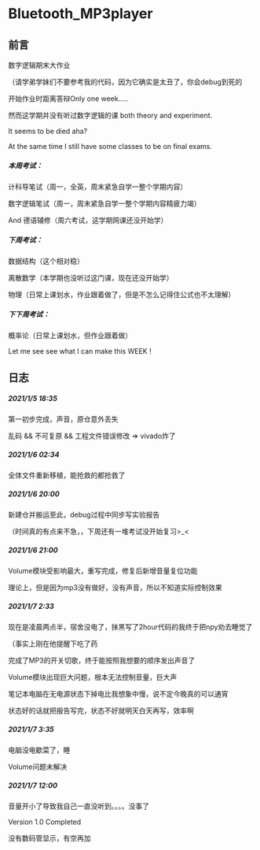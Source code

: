 # Bluetooth_MP3player

## 前言

数字逻辑期末大作业

（请学弟学妹们不要参考我的代码，因为它确实是太丑了，你会debug到死的

开始作业时距离答辩Only one week.....

然而这学期并没有听过数字逻辑的课 both theory and experiment.

It seems to be died aha?

At the same time I still have some classes to be on final exams.

##### 本周考试：

计科导笔试（周一，全英，周末紧急自学一整个学期内容） 

数字逻辑笔试（周一，周末紧急自学一整个学期内容精疲力竭）

And 德语辅修（周六考试，这学期网课还没开始学）

##### 下周考试：

数据结构（这个相对稳）

离散数学（本学期也没听过这门课，现在还没开始学）

物理（日常上课划水，作业跟着做了，但是不怎么记得住公式也不太理解）

##### 下下周考试：

概率论（日常上课划水，但作业跟着做）

Let me see see what I can make this WEEK !

## 日志

##### 2021/1/5 18:35

第一初步完成，声音，原仓意外丢失

乱码 && 不可复原 && 工程文件错误修改  =>  vivado炸了

##### 2021/1/6 02:34

全体文件重新移植，能抢救的都抢救了

##### 2021/1/6 20:00

新建仓并搬运至此，debug过程中同步写实验报告

（时间真的有点来不急，，下周还有一堆考试没开始复习>_<

##### 2021/1/6 21:00

Volume模块受影响最大，重写完成，修复后新增音量复位功能

理论上，但是因为mp3没有做好，没有声音，所以不知道实际控制效果

 ##### 2021/1/7 2:33

现在是凌晨两点半，宿舍没电了，抹黑写了2hour代码的我终于把npy劝去睡觉了

（事实上刚在他提醒下吃了药

完成了MP3的开关切歌，终于能按照我想要的顺序发出声音了

Volume模块出现巨大问题，根本无法控制音量，巨大声

笔记本电脑在无电源状态下掉电比我想象中慢，说不定今晚真的可以通宵

状态好的话就把报告写完，状态不好就明天白天再写，效率啊

##### 2021/1/7 3:35

电脑没电歇菜了，睡

Volume问题未解决

##### 2021/1/7 12:00

音量开小了导致我自己一直没听到。。。。没事了

Version 1.0 Completed

没有数码管显示，有空再加
